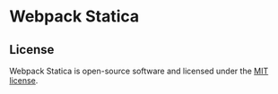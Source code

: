 # Webpack Statica

## License
Webpack Statica is open-source software and licensed under the [MIT license](./LICENSE.md).